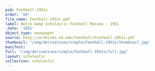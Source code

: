 ```yaml
---
pid: Football-1951s
order: '50'
file_name: Football-1951s.pdf
label: Notre Dame Scholastic Football Review - 1951
_date: '1951'
object_type: newspaper
source: http://archives.nd.edu/Football/Football-1951s.pdf
thumbnail: "/img/derivatives/simple/Football-1951s/thumbnail.jpg"
manifest:
full: "/img/derivatives/simple/Football-1951s/full.jpg"
layout: scholastic
collection: scholastic
---
```

